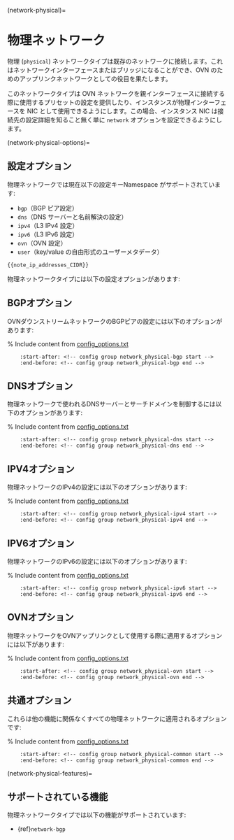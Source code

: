 (network-physical)=
# 物理ネットワーク

<!-- Include start physical intro -->
物理 (`physical`) ネットワークタイプは既存のネットワークに接続します。これはネットワークインターフェースまたはブリッジになることができ、OVN のためのアップリンクネットワークとしての役目を果たします。
<!-- Include end physical intro -->

このネットワークタイプは OVN ネットワークを親インターフェースに接続する際に使用するプリセットの設定を提供したり、インスタンスが物理インターフェースを NIC として使用できるようにします。この場合、インスタンス NIC は接続先の設定詳細を知ること無く単に `network` オプションを設定できるようにします。

(network-physical-options)=
## 設定オプション

物理ネットワークでは現在以下の設定キーNamespace がサポートされています:

- `bgp`（BGP ピア設定）
- `dns`（DNS サーバーと名前解決の設定）
- `ipv4`（L3 IPv4 設定）
- `ipv6`（L3 IPv6 設定）
- `ovn`（OVN 設定）
- `user`（key/value の自由形式のユーザーメタデータ）

```{note}
{{note_ip_addresses_CIDR}}
```

物理ネットワークタイプには以下の設定オプションがあります:

## BGPオプション

OVNダウンストリームネットワークのBGPピアの設定には以下のオプションがあります:

% Include content from [config_options.txt](../config_options.txt)
```{include} ../config_options.txt
    :start-after: <!-- config group network_physical-bgp start -->
    :end-before: <!-- config group network_physical-bgp end -->
```

## DNSオプション

物理ネットワークで使われるDNSサーバーとサーチドメインを制御するには以下のオプションがあります:

% Include content from [config_options.txt](../config_options.txt)
```{include} ../config_options.txt
    :start-after: <!-- config group network_physical-dns start -->
    :end-before: <!-- config group network_physical-dns end -->
```

## IPV4オプション

物理ネットワークのIPv4の設定には以下のオプションがあります:

% Include content from [config_options.txt](../config_options.txt)
```{include} ../config_options.txt
    :start-after: <!-- config group network_physical-ipv4 start -->
    :end-before: <!-- config group network_physical-ipv4 end -->
```

## IPV6オプション

物理ネットワークのIPv6の設定には以下のオプションがあります:

% Include content from [config_options.txt](../config_options.txt)
```{include} ../config_options.txt
    :start-after: <!-- config group network_physical-ipv6 start -->
    :end-before: <!-- config group network_physical-ipv6 end -->
```

## OVNオプション

物理ネットワークをOVNアップリンクとして使用する際に適用するオプションには以下があります:

% Include content from [config_options.txt](../config_options.txt)
```{include} ../config_options.txt
    :start-after: <!-- config group network_physical-ovn start -->
    :end-before: <!-- config group network_physical-ovn end -->
```

## 共通オプション

これらは他の機能に関係なくすべての物理ネットワークに適用されるオプションです:

% Include content from [config_options.txt](../config_options.txt)
```{include} ../config_options.txt
    :start-after: <!-- config group network_physical-common start -->
    :end-before: <!-- config group network_physical-common end -->
```

(network-physical-features)=
## サポートされている機能

物理ネットワークタイプでは以下の機能がサポートされています:

- {ref}`network-bgp`
